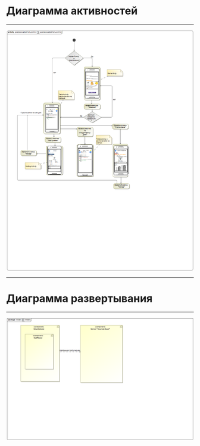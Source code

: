 # Диаграмма активностей
----

<img src="https://raw.githubusercontent.com/KomaRash/Out_phone/master/Documents/Diagrams/ActivityDiagram.png">

----

# Диаграмма развертывания
----
<img src="https://raw.githubusercontent.com/KomaRash/Out_phone/master/Documents/Diagrams/DeploymentDiagram.png">
